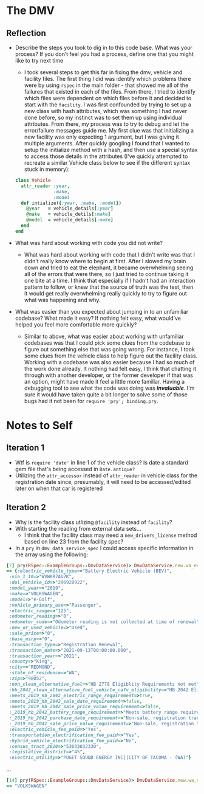 # The DMV

## Reflection

- Describe the steps you took to dig in to this code base. What was your process? If you don’t feel you had a process, define one that you might like to try next time

  - I took several steps to get this far in fixing the dmv, vehicle and facility files. The first thing I did was identify which problems there were by using `rspec` in the main folder - that showed me all of the failures that existed in each of the files. From there, I tried to identify which files were dependent on which files before it and decided to start with the `facility`. I was  first confounded by trying to set up a new class with hash attributes, which was something I had never done before, so my instinct was to set them up using individual attributes. From there, my process was to try to debug and let the error/failure messages guide me. My first clue was that initializing a new facility was only expecting 1 argument, but I was giving it multiple arguments. After quickly googling I found that I wanted to setup the initialize method with a hash, and then use a special syntax to access those details in the attributes (I've quickly attempted to recreate a similar Vehicle class below to see if the different syntax stuck in memory):

  ```ruby
  class Vehicle
    attr_reader :year,
                :make,
                :model
    def intialize({:year, :make, :model})
      @year   = vehicle_details[:year]
      @make   = vehicle_detils[:make]
      @model  = vehicle_details[:make]
    end
  end
  ```

- What was hard about working with code you did not write?

  - What was hard about working with code that I didn't write was that I didn't really know where to begin at first. After I slowed my brain down and tried to eat the elephant, it became overwhelming seeing all of the errors that were there, so I just tried to continue taking it one bite at a time. I think that especially if I hadn't had an interaction pattern to follow, or knew that the source of truth was the test, then it would get really overwhelming really quickly to try to figure out what was happening and why.

- What was easier than you expected about jumping in to an unfamiliar codebase? What made it easy? If nothing felt easy, what would’ve helped you feel more comfortable more quickly?

  - Similar to above, what was easier about working with unfamiliar codebases was that I could pick some clues from the codebase to figure out something else that was going wrong. For instance, I took some clues from the vehicle class to help figure out the facility class. Working with a codebase was also easier because I had so much of the work done already. It nothing had felt easy, I think that chatting it through with another developer, or the former developer if that was an option, might have made it feel a little more familiar. Having a debugging tool to see what the code was doing was ***invaluable***. I'm sure it would have taken quite a bit longer to solve some of those bugs had it not been for `require 'pry'; binding.pry`.

# Notes to Self

## Iteration 1

- Wtf is `require 'date'` in line 1 of the vehicle class? Is date a standard gem file that's being accessed in `Date.antique?`
- Utilizing the `attr_accessor` instead of `attr_reader` in vehicle class for the registration date since, presumably, it will need to be accessed/edited later on when that car is registered

## Iteration 2

- Why is the facility class utlizing `@facility` instead of `facility`?
- With starting the reading from external data sets...
  - I think that the facility class may need a `new_drivers_license` method based on line 23 from the facility spec?
- In a `pry` in `dmv_data_service_spec` I could access specific information in the array using the following:

```ruby
[7] pry(RSpec::ExampleGroups::DmvDataService)> DmvDataService.new.wa_ev_registrations[5]
=> {:electric_vehicle_type=>"Battery Electric Vehicle (BEV)",
 :vin_1_10=>"WVWKR7AU7K",
 :dol_vehicle_id=>"296928922",
 :model_year=>"2019",
 :make=>"VOLKSWAGEN",
 :model=>"e-Golf",
 :vehicle_primary_use=>"Passenger",
 :electric_range=>"125",
 :odometer_reading=>"0",
 :odometer_code=>"Odometer reading is not collected at time of renewal",
 :new_or_used_vehicle=>"Used",
 :sale_price=>"0",
 :base_msrp=>"0",
 :transaction_type=>"Registration Renewal",
 :transaction_date=>"2021-09-13T00:00:00.000",
 :transaction_year=>"2021",
 :county=>"King",
 :city=>"REDMOND",
 :state_of_residence=>"WA",
 :zip=>"98052",
 :non_clean_alternative_fuel=>"HB 2778 Eligiblity Requirements not met",
 :hb_2042_clean_alternative_fuel_vehicle_cafv_eligibility=>"HB 2042 Eligibility Requirements not met",
 :meets_2019_hb_2042_electric_range_requirement=>true,
 :meets_2019_hb_2042_sale_date_requirement=>false,
 :meets_2019_hb_2042_sale_price_value_requirement=>false,
 :_2019_hb_2042_battery_range_requirement=>"Meets battery range requirement",
 :_2019_hb_2042_purchase_date_requirement=>"Non-sale, registration transaction",
 :_2019_hb_2042_sale_price_value_requirement=>"Non-sale, registration transaction",
 :electric_vehicle_fee_paid=>"Yes",
 :transportation_electrification_fee_paid=>"Yes",
 :hybrid_vehicle_electrification_fee_paid=>"No",
 :census_tract_2020=>"53033032330",
 :legislative_district=>"45",
 :electric_utility=>"PUGET SOUND ENERGY INC||CITY OF TACOMA - (WA)"}
 ```
 ...
 ```ruby
[14] pry(RSpec::ExampleGroups::DmvDataService)> DmvDataService.new.wa_ev_registrations[5][:make]
=> "VOLKSWAGEN"
```
